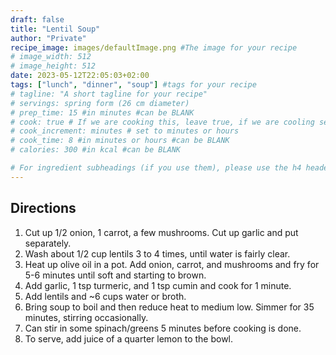 ```yaml
---
draft: false
title: "Lentil Soup"
author: "Private"
recipe_image: images/defaultImage.png #The image for your recipe
# image_width: 512
# image_height: 512
date: 2023-05-12T22:05:03+02:00
tags: ["lunch", "dinner", "soup"] #tags for your recipe
# tagline: "A short tagline for your recipe"
# servings: spring form (26 cm diameter)
# prep_time: 15 #in minutes #can be BLANK
# cook: true # If we are cooking this, leave true, if we are cooling set to false
# cook_increment: minutes # set to minutes or hours
# cook_time: 8 #in minutes or hours #can be BLANK
# calories: 300 #in kcal #can be BLANK

# For ingredient subheadings (if you use them), please use the h4 header.  For print view I have those elements targeted
---
```



## Directions

1. Cut up 1/2 onion, 1 carrot, a few mushrooms. Cut up garlic and put separately.
2. Wash about 1/2 cup lentils 3 to 4 times, until water is fairly clear.
3. Heat up olive oil in a pot. Add onion, carrot, and mushrooms and fry for 5-6 minutes until soft and starting to brown.
4. Add garlic, 1 tsp turmeric, and 1 tsp cumin and cook for 1 minute.
5. Add lentils and ~6 cups water or broth.
6. Bring soup to boil and then reduce heat to medium low. Simmer for 35 minutes, stirring occasionally.
7. Can stir in some spinach/greens 5 minutes before cooking is done.
8. To serve, add juice of a quarter lemon to the bowl.
